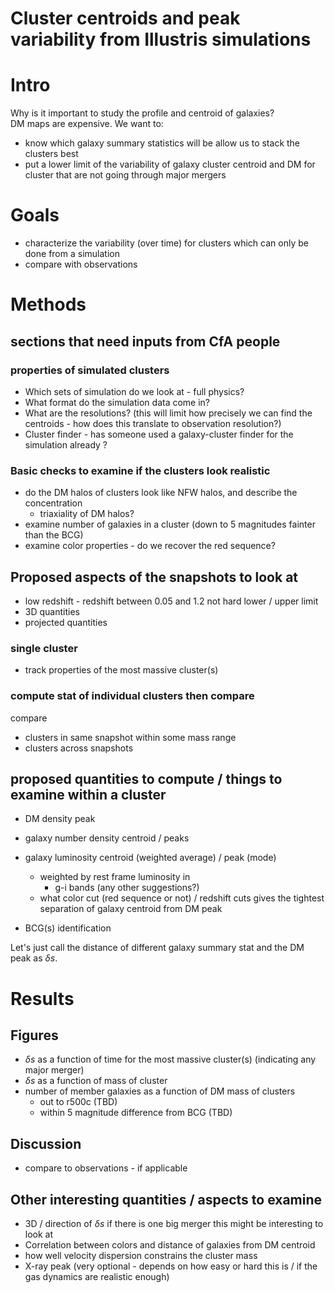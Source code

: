 # Cluster centroids and peak variability from Illustris simulations

# Intro
Why is it important to study the profile and centroid of galaxies?   
DM maps are expensive. We want to:    

* know which galaxy summary statistics will be allow us to stack the
clusters best
* put a lower limit of the variability of galaxy cluster centroid and DM for
cluster that are not going through major mergers  

# Goals 
* characterize the variability (over time) for clusters which can
only be done from a simulation 
* compare with observations 

# Methods  
## sections that need inputs from CfA people 
### properties of simulated clusters 
* Which sets of simulation do we look at - full physics? 
* What format do the simulation data come in? 
* What are the resolutions? (this will limit how precisely we can find the
centroids - how does this translate to observation resolution?) 
* Cluster finder - has someone used a galaxy-cluster finder for the
simulation already ?  

### Basic checks to examine if the clusters look realistic 
* do the DM halos of clusters look like NFW halos, and describe the
concentration
	* triaxiality of DM halos?
* examine number of galaxies in a cluster (down to 5 magnitudes fainter
than the BCG) 
* examine color properties - do we recover the red sequence? 

## Proposed aspects of the snapshots to look at 
* low redshift - redshift between 0.05 and 1.2 not hard lower / upper limit
* 3D quantities
* projected quantities 

### single cluster 
* track properties of the most massive cluster(s) 

### compute stat of individual clusters then compare 
compare 

* clusters in same snapshot within some mass range
* clusters across snapshots 

## proposed quantities to compute / things to examine within a cluster 
* DM density peak  
* galaxy number density centroid / peaks 
* galaxy luminosity centroid (weighted average) / peak (mode) 
	* weighted by rest frame luminosity in  
		* g-i bands (any other suggestions?) 
	* what color cut (red sequence or not) / redshift cuts gives the tightest separation of galaxy centroid from DM peak  
	
* BCG(s) identification 

Let's just call the distance of different galaxy summary stat and the DM
peak as $\delta s$. 

# Results  

## Figures 
* $\delta s$ as a function of time for the most massive cluster(s) (indicating any major merger) 
* $\delta s$ as a function of mass of cluster  
* number of member galaxies as a function of DM mass of clusters 
	* out to r500c (TBD)
	* within 5 magnitude difference from BCG (TBD)    

## Discussion 
* compare to observations - if applicable 

## Other interesting quantities / aspects to examine  
* 3D / direction of $\delta s$ if there is one big merger this might be
interesting to look at 
* Correlation between colors and distance of galaxies from DM centroid 
* how well velocity dispersion constrains the cluster mass 
* X-ray peak (very optional - depends on how easy or hard this is / if the
gas dynamics are realistic enough)
